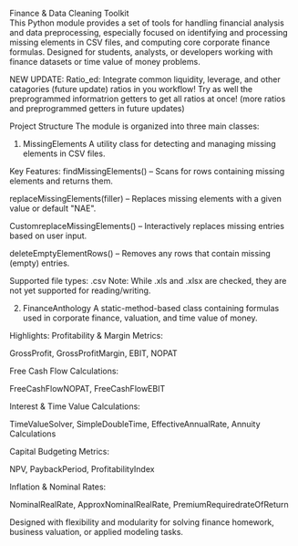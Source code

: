 Finance & Data Cleaning Toolkit<br>
This Python module provides a set of tools for handling financial analysis and data preprocessing, especially focused on identifying and processing missing elements in CSV files, and computing core corporate finance formulas. Designed for students, analysts, or developers working with finance datasets or time value of money problems.


NEW UPDATE: Ratio_ed: 
Integrate common liquidity, leverage, and other catagories (future update) ratios in you workflow! Try as well the preprogrammed informatrion getters to get all ratios at once! (more ratios and preprogrammed getters in future updates)



Project Structure
The module is organized into three main classes:

1. MissingElements
A utility class for detecting and managing missing elements in CSV files.

Key Features:
findMissingElements() – Scans for rows containing missing elements and returns them.

replaceMissingElements(filler) – Replaces missing elements with a given value or default "NAE".

CustomreplaceMissingElements() – Interactively replaces missing entries based on user input.

deleteEmptyElementRows() – Removes any rows that contain missing (empty) entries.

Supported file types: .csv
Note: While .xls and .xlsx are checked, they are not yet supported for reading/writing.

2. FinanceAnthology
A static-method-based class containing formulas used in corporate finance, valuation, and time value of money.

Highlights:
Profitability & Margin Metrics:

GrossProfit, GrossProfitMargin, EBIT, NOPAT

Free Cash Flow Calculations:

FreeCashFlowNOPAT, FreeCashFlowEBIT

Interest & Time Value Calculations:

TimeValueSolver, SimpleDoubleTime, EffectiveAnnualRate, Annuity Calculations

Capital Budgeting Metrics:

NPV, PaybackPeriod, ProfitabilityIndex

Inflation & Nominal Rates:

NominalRealRate, ApproxNominalRealRate, PremiumRequiredrateOfReturn

Designed with flexibility and modularity for solving finance homework, business valuation, or applied modeling tasks.
